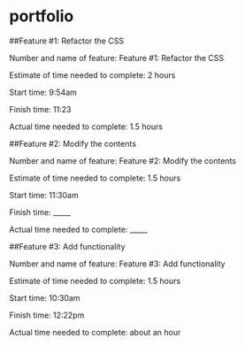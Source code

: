 # portfolio

##Feature #1: Refactor the CSS

Number and name of feature: Feature #1: Refactor the CSS

Estimate of time needed to complete: 2 hours

Start time: 9:54am

Finish time: 11:23

Actual time needed to complete: 1.5 hours


##Feature #2: Modify the contents

Number and name of feature: Feature #2: Modify the contents

Estimate of time needed to complete: 1.5 hours

Start time: 11:30am

Finish time: _____

Actual time needed to complete: _____


##Feature #3: Add functionality

Number and name of feature: Feature #3: Add functionality

Estimate of time needed to complete: 1.5 hours

Start time: 10:30am

Finish time: 12:22pm

Actual time needed to complete: about an hour